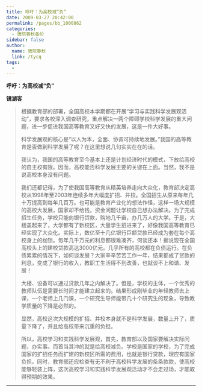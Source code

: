 ```yaml
---
title: 呼吁：为高校减“负”
date: 2009-03-27 20:42:00
permalink: /pages/bb_1000862
categories: 
  - 唐院春秋备份
sidebar: false
author: 
  name: 唐院春秋
  link: /tycq
tags: 
  - 
---
```


**呼吁：为高校减“负”**

**镜湖客**

>
> 根据教育部的部署，全国高校本学期都在开展“学习与实践科学发展观活动”，要求各校深入调查研究，重点解决一两个障碍学校科学发展的重大问题，进一步促进我国高等教育又好又快的发展，这是一件大好事。
>
> 科学发展观的核心是“以人为本，全面、协调可持续地发展。”我国的高等教育是否做到科学发展了呢？在这里想说几句实实在在的话。
>
> 我认为，我国的高等教育至今基本上还是计划经济时代的模式，下放给高校的自主权有限。因而，高校能否科学发展主要的关键在上面。当然，我不是说高校本身没有问题。
>
>
> 我们还都记得，为了使我国高等教育从精英培养走向大众化，教育部决定高校从1998年至2003年连续多年大幅度扩招、并校。全国招生从原来每年几十万提高到每年几百万。也可能是教育产业化的想法作怪，这样一场大规模的高校大发展，国家却不给钱，资金问题让学校自己想办法解决。为了完成招生任务，学校只能向银行贷款，购地几千亩，办几万人的大学。于是，大楼盖起来了，大学都有了新校区，大量学生招进来了，好像我国高等教育已经实现了大众化。实际上，数亿至十几亿银行巨额贷款已经成为套在每个高校身上的枷锁。每年几千万元的利息都很难凑齐，何谈还本！据说现在全国高校头上的建校贷款高达3000亿元。几乎所有的高校都在负债运行。在负债累累的情况下，如何谈发展？大家辛辛苦苦工作一年，结果都成了贷款的利息，变成了银行的收入，教职工生活得不到改善，也就谈不上和谐、发展！
>
>
> 大楼、设备可以通过贷款几年之内解决了。但是，学校的主体，一个优秀的教师队伍是需要长时间才能建立起来的。结果形成刚毕业的年轻教师去上课，一个老师上几门课，一个研究生导师能带几十个研究生的现象，导致教学质量的下降是必然的。
>
> 显然，高校这次大规模的扩招、并校本身就不是科学发展，数量上升了，质量下降了，并且给高校带来沉重的负担。
>
>
> 所以，高校学习和实践科学发展观，首先，教育部以及国家要解决实际问题，办实事。而首当其冲的就是给高校减负。学校是国家的学校，为了完成国家的扩招任务而扩建的新校区所需的费用，也就是银行贷款，理应有国家负担。同时，教育部还应检查有无不利于高校科学发展的条条款款，使高校能够轻装上阵，这次高校学习和实践科学发展观活动才不会走过场，才能取得预期的效果。  
  
---
